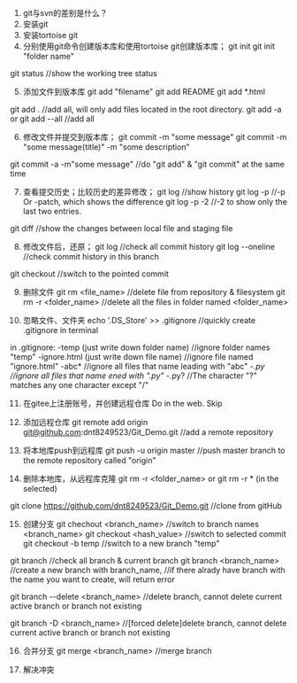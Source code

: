 1. git与svn的差别是什么？
2. 安装git
3. 安装tortoise git
4. 分别使用git命令创建版本库和使用tortoise git创建版本库；
git init
git init "folder name"

git status
//show the working tree status

5. 添加文件到版本库
git add "filename"
git add README
git add *.html

git add .
//add all, will only add files located in the root directory.
git add -a 
or
git add --all
//add all

6. 修改文件并提交到版本库；
git commit -m "some message"
git commit -m "some message(title)" -m "some description"

git commit -a -m"some message"
//do "git add" & "git commit" at the same time

7. 查看提交历史；比较历史的差异修改；
git log 
//show history
git log -p
//-p Or -patch, which shows the difference
git log -p -2
//-2 to show only the last two entries.

git diff
//show the changes between local file and staging file

8. 修改文件后，还原；
git log
//check all commit history
git log --oneline 
//check commit history in this branch

git checkout <hash value>
//switch to the pointed commit

9. 删除文件
git rm <file_name>
//delete file from repository & filesystem
git rm -r <folder_name>
//delete all the files in folder named <folder_name> 

10. 忽略文件、文件夹
echo '.DS_Store' >> .gitignore
//quickly create .gitignore in terminal

in .gitignore:
-temp (just write down folder name)
//ignore folder names "temp"
-ignore.html (just write down file name)
//ignore file named "ignore.html"
-abc*
//ignore all files that name leading with "abc"
-*.py
//ignore all files that name ened with ".py"
-*.py?
//The character "?" matches any one character except "/"

11. 在gitee上注册账号，并创建远程仓库
Do in the web. Skip

12. 添加远程仓库
git remote add origin git@github.com:dnt8249523/Git_Demo.git
//add a remote repository

13. 将本地库push到远程库
git push -u origin master
//push master branch to the remote repository called "origin"

14. 删除本地库，从远程库克隆
git rm -r <folder_name>
or git rm -r *  (in the selected)

git clone https://github.com/dnt8249523/Git_Demo.git
//clone from gitHub 

15. 创建分支
git chechout <branch_name>
//switch to branch names <branch_name>
git checkout <hash_value>
//switch to selected commit
git checkout -b temp
//switch to a new branch "temp"

git branch
//check all branch & current branch
git branch <branch_name>
//create a new branch with branch_name, 
//if there alrady have branch with the name you want to create, will return error

git branch --delete <branch_name>
//delete branch, cannot delete current active branch or branch not existing

git branch -D <branch_name>
//[forced delete]delete branch, cannot delete current active branch or branch not existing

16. 合并分支
git merge <branch_name>
//merge branch

17. 解决冲突

